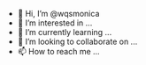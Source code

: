 - 👋 Hi, I’m @wqsmonica
- 👀 I’m interested in ...
- 🌱 I’m currently learning ...
- 💞️ I’m looking to collaborate on ...
- 📫 How to reach me ...

<!---
wqsmonica/wqsmonica is a ✨ special ✨ repository because its `README.md` (this file) appears on your GitHub profile.
You can click the Preview link to take a look at your changes.
--->
